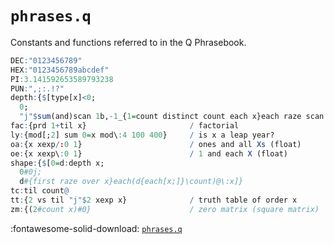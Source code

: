 # `phrases.q`




Constants and functions referred to in the Q Phrasebook.

```q
DEC:"0123456789"
HEX:"0123456789abcdef"
PI:3.141592653589793238
PUN:",;:.!?"
depth:{$[type[x]<0; 
  0; 
  "j"$sum(and)scan 1b,-1_{1=count distinct count each x}each raze scan x]}
fac:{prd 1+til x}                       / factorial
ly:{mod[;2] sum 0=x mod\:4 100 400}     / is x a leap year?
oa:{x xexp/:0 1}                        / ones and all Xs (float)
oe:{x xexp\:0 1}                        / 1 and each X (float)
shape:{$[0=d:depth x; 
  0#0j; 
  d#{first raze over x}each(d{each[x;]}\count)@\:x]}
tc:til count@
tt:{2 vs til "j"$2 xexp x}              / truth table of order x
zm:{(2#count x)#0}                      / zero matrix (square matrix)
```


:fontawesome-solid-download:
[`phrases.q`](phrases.q)